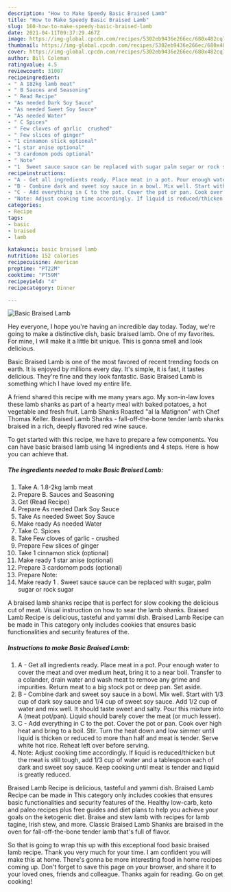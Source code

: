 ```yaml
---
description: "How to Make Speedy Basic Braised Lamb"
title: "How to Make Speedy Basic Braised Lamb"
slug: 160-how-to-make-speedy-basic-braised-lamb
date: 2021-04-11T09:37:29.467Z
image: https://img-global.cpcdn.com/recipes/5302eb9436e266ec/680x482cq70/basic-braised-lamb-recipe-main-photo.jpg
thumbnail: https://img-global.cpcdn.com/recipes/5302eb9436e266ec/680x482cq70/basic-braised-lamb-recipe-main-photo.jpg
cover: https://img-global.cpcdn.com/recipes/5302eb9436e266ec/680x482cq70/basic-braised-lamb-recipe-main-photo.jpg
author: Bill Coleman
ratingvalue: 4.5
reviewcount: 31007
recipeingredient:
- " A 182kg lamb meat"
- " B Sauces and Seasoning"
- " Read Recipe"
- "As needed Dark Soy Sauce"
- "As needed Sweet Soy Sauce"
- "As needed Water"
- " C Spices"
- " Few cloves of garlic  crushed"
- " Few slices of ginger"
- "1 cinnamon stick optional"
- "1 star anise optional"
- "3 cardomom pods optional"
- " Note"
- "1  Sweet sauce sauce can be replaced with sugar palm sugar or rock sugar"
recipeinstructions:
- "A - Get all ingredients ready. Place meat in a pot. Pour enough water to cover the meat and over medium heat, bring it to a near boil. Transfer to a colander, drain water and wash meat to remove any grime and impurities. Return meat to a big stock pot or deep pan. Set aside."
- "B - Combine dark and sweet soy sauce in a bowl. Mix well. Start with 1/3 cup of dark soy sauce and 1/4 cup of sweet soy sauce. Add 1/2 cup of water and mix well. It should taste sweet and salty. Pour this mixture into A (meat pot/pan). Liquid should barely cover the meat (or much lesser)."
- "C - Add everything in C to the pot. Cover the pot or pan. Cook over high heat and bring to a boil. Stir. Turn the heat down and low simmer until liquid is thicken or reduced to more than half and meat is tender. Serve white hot rice. Reheat left over before serving."
- "Note: Adjust cooking time accordingly. If liquid is reduced/thicken but the meat is still tough, add 1/3 cup of water and a tablespoon each of dark and sweet soy sauce. Keep cooking until meat is tender and liquid is greatly reduced."
categories:
- Recipe
tags:
- basic
- braised
- lamb

katakunci: basic braised lamb 
nutrition: 152 calories
recipecuisine: American
preptime: "PT22M"
cooktime: "PT59M"
recipeyield: "4"
recipecategory: Dinner

---
```



![Basic Braised Lamb](https://img-global.cpcdn.com/recipes/5302eb9436e266ec/680x482cq70/basic-braised-lamb-recipe-main-photo.jpg)

Hey everyone, I hope you're having an incredible day today. Today, we're going to make a distinctive dish, basic braised lamb. One of my favorites. For mine, I will make it a little bit unique. This is gonna smell and look delicious.

Basic Braised Lamb is one of the most favored of recent trending foods on earth. It is enjoyed by millions every day. It's simple, it is fast, it tastes delicious. They're fine and they look fantastic. Basic Braised Lamb is something which I have loved my entire life.

A friend shared this recipe with me many years ago. My son-in-law loves these lamb shanks as part of a hearty meal with baked potatoes, a hot vegetable and fresh fruit. Lamb Shanks Roasted &#34;al la Matignon&#34; with Chef Thomas Keller. Braised Lamb Shanks - fall-off-the-bone tender lamb shanks braised in a rich, deeply flavored red wine sauce.


To get started with this recipe, we have to prepare a few components. You can have basic braised lamb using 14 ingredients and 4 steps. Here is how you can achieve that.

<!--inarticleads1-->

##### The ingredients needed to make Basic Braised Lamb:

1. Take  A. 1.8-2kg lamb meat
1. Prepare  B. Sauces and Seasoning
1. Get  (Read Recipe)
1. Prepare As needed Dark Soy Sauce
1. Take As needed Sweet Soy Sauce
1. Make ready As needed Water
1. Take  C. Spices
1. Take  Few cloves of garlic - crushed
1. Prepare  Few slices of ginger
1. Take 1 cinnamon stick (optional)
1. Make ready 1 star anise (optional)
1. Prepare 3 cardomom pods (optional)
1. Prepare  Note:
1. Make ready 1 . Sweet sauce sauce can be replaced with sugar, palm sugar or rock sugar


A braised lamb shanks recipe that is perfect for slow cooking the delicious cut of meat. Visual instruction on how to sear the lamb shanks. Braised Lamb Recipe is delicious, tasteful and yammi dish. Braised Lamb Recipe can be made in This category only includes cookies that ensures basic functionalities and security features of the. 

<!--inarticleads2-->

##### Instructions to make Basic Braised Lamb:

1. A - Get all ingredients ready. Place meat in a pot. Pour enough water to cover the meat and over medium heat, bring it to a near boil. Transfer to a colander, drain water and wash meat to remove any grime and impurities. Return meat to a big stock pot or deep pan. Set aside.
1. B - Combine dark and sweet soy sauce in a bowl. Mix well. Start with 1/3 cup of dark soy sauce and 1/4 cup of sweet soy sauce. Add 1/2 cup of water and mix well. It should taste sweet and salty. Pour this mixture into A (meat pot/pan). Liquid should barely cover the meat (or much lesser).
1. C - Add everything in C to the pot. Cover the pot or pan. Cook over high heat and bring to a boil. Stir. Turn the heat down and low simmer until liquid is thicken or reduced to more than half and meat is tender. Serve white hot rice. Reheat left over before serving.
1. Note: Adjust cooking time accordingly. If liquid is reduced/thicken but the meat is still tough, add 1/3 cup of water and a tablespoon each of dark and sweet soy sauce. Keep cooking until meat is tender and liquid is greatly reduced.


Braised Lamb Recipe is delicious, tasteful and yammi dish. Braised Lamb Recipe can be made in This category only includes cookies that ensures basic functionalities and security features of the. Healthy low-carb, keto and paleo recipes plus free guides and diet plans to help you achieve your goals on the ketogenic diet. Braise and stew lamb with recipes for lamb tagine, Irish stew, and more. Classic Braised Lamb Shanks are braised in the oven for fall-off-the-bone tender lamb that&#39;s full of flavor. 

So that is going to wrap this up with this exceptional food basic braised lamb recipe. Thank you very much for your time. I am confident you will make this at home. There's gonna be more interesting food in home recipes coming up. Don't forget to save this page on your browser, and share it to your loved ones, friends and colleague. Thanks again for reading. Go on get cooking!
